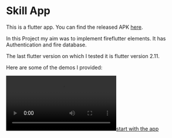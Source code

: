 # Skill App

This is a flutter app.
You can find the released APK 
[here](https://drive.google.com/file/d/1Va5JAS5j-3YrRR9VMfNC0ubJhdZWTQ-p/view?usp=sharing).

In this Project my aim was to implement fireflutter elements. It has Authentication and fire database. 

The last flutter version on which I tested it is flutter version 2.11.

Here are some of the demos I provided:

[![start with the app](/assets/videos/start%20with%20app.mp4)](/assets/videos/start%20with%20app.mp4)
